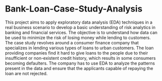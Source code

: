 # Bank-Loan-Case-Study-Analysis
This project aims to apply exploratory data analysis (EDA) techniques in a real business scenario to develop a basic understanding of risk analytics in banking and financial services. The objective is to understand how data can be used to minimize the risk of losing money while lending to customers.
The case study revolves around a consumer finance company that specializes in lending various types of loans to urban customers. The loan providing companies find it hard to give loans to the people due to their insufficient or non-existent credit history, which results in some consumers becoming defaulters. The company has to use EDA to analyze the patterns present in the data and ensure that the applicants capable of repaying the loan are not rejected.
